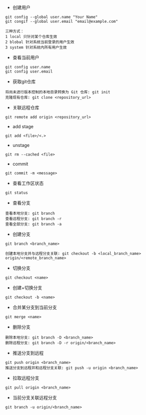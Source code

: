 - 创建用户
```
git config --global user.name "Your Name"
git congif --global user.email "email@example.com"

三种方式：
1 local 只针对某个仓库生效
2 blobal 针对系统当前登录的用户生效
3 system 针对系统内所有用户生效
```

- 查看当前用户
```
git config user.name
git config user.email
```

- 获取git仓库
```
将尚未进行版本控制的本地目录转换为 Git 仓库: git init
克隆现有仓库: git clone <repository_url>
```

- 关联远程仓库
```
git remote add origin <repository_url>
```

- add stage
```
git add <file>/<.>
```

- unstage
```
git rm --cached <file>
```

- commit
```
git commit -m <message>
```

- 查看工作区状态
```
git status
```

- 查看分支
```
查看本地分支: git branch
查看远程分支: git branch -r
查看全部分支: git branch -a
```

- 创建分支
```
git branch <branch_name>

创建本地分支并与远程分支关联: git checkout -b <local_branch_name> origin/<remote_branch_name>
```

- 切换分支
```
git checkout <name>
```

- 创建+切换分支
```
git checkout -b <name>
```

- 合并某分支到当前分支
```
git merge <name>
```

- 删除分支
```
删除本地分支: git branch -D <branch_name>
删除远程分支: git branch -D -r origin/<branch_name>
```

- 推送分支到远程
```
git push origin <branch_name>
推送分支到远程并和远程分支关联: git push -u origin <branch_name>
```

- 拉取远程分支
```
git pull origin <branch_name>
```

- 当前分支关联远程分支
```
git branch -u origin/<branch_name>
```


